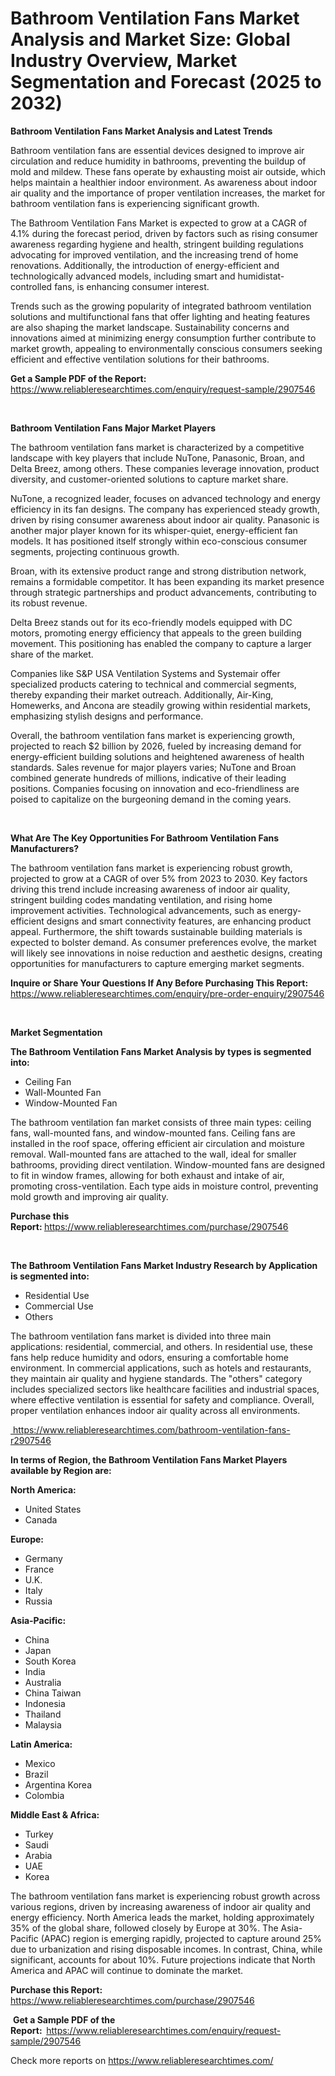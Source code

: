 <p><h1>Bathroom Ventilation Fans Market Analysis and Market Size: Global Industry Overview, Market Segmentation and Forecast (2025 to 2032)</h1></p><p><strong>Bathroom Ventilation Fans Market Analysis and Latest Trends</strong></p>
<p><p>Bathroom ventilation fans are essential devices designed to improve air circulation and reduce humidity in bathrooms, preventing the buildup of mold and mildew. These fans operate by exhausting moist air outside, which helps maintain a healthier indoor environment. As awareness about indoor air quality and the importance of proper ventilation increases, the market for bathroom ventilation fans is experiencing significant growth.</p><p>The Bathroom Ventilation Fans Market is expected to grow at a CAGR of 4.1% during the forecast period, driven by factors such as rising consumer awareness regarding hygiene and health, stringent building regulations advocating for improved ventilation, and the increasing trend of home renovations. Additionally, the introduction of energy-efficient and technologically advanced models, including smart and humidistat-controlled fans, is enhancing consumer interest. </p><p>Trends such as the growing popularity of integrated bathroom ventilation solutions and multifunctional fans that offer lighting and heating features are also shaping the market landscape. Sustainability concerns and innovations aimed at minimizing energy consumption further contribute to market growth, appealing to environmentally conscious consumers seeking efficient and effective ventilation solutions for their bathrooms.</p></p>
<p><strong>Get a Sample PDF of the Report:&nbsp;</strong> <a href="https://www.reliableresearchtimes.com/enquiry/request-sample/2907546?utm_campaign=3311&utm_medium=2&utm_source=Github&utm_content=ia&utm_term=12032025&utm_id=bathroom-ventilation-fans">https://www.reliableresearchtimes.com/enquiry/request-sample/2907546</a></p>
<p>&nbsp;</p>
<p><strong>Bathroom Ventilation Fans Major Market Players</strong></p>
<p><p>The bathroom ventilation fans market is characterized by a competitive landscape with key players that include NuTone, Panasonic, Broan, and Delta Breez, among others. These companies leverage innovation, product diversity, and customer-oriented solutions to capture market share.</p><p>NuTone, a recognized leader, focuses on advanced technology and energy efficiency in its fan designs. The company has experienced steady growth, driven by rising consumer awareness about indoor air quality. Panasonic is another major player known for its whisper-quiet, energy-efficient fan models. It has positioned itself strongly within eco-conscious consumer segments, projecting continuous growth.</p><p>Broan, with its extensive product range and strong distribution network, remains a formidable competitor. It has been expanding its market presence through strategic partnerships and product advancements, contributing to its robust revenue.</p><p>Delta Breez stands out for its eco-friendly models equipped with DC motors, promoting energy efficiency that appeals to the green building movement. This positioning has enabled the company to capture a larger share of the market.</p><p>Companies like S&P USA Ventilation Systems and Systemair offer specialized products catering to technical and commercial segments, thereby expanding their market outreach. Additionally, Air-King, Homewerks, and Ancona are steadily growing within residential markets, emphasizing stylish designs and performance.</p><p>Overall, the bathroom ventilation fans market is experiencing growth, projected to reach $2 billion by 2026, fueled by increasing demand for energy-efficient building solutions and heightened awareness of health standards. Sales revenue for major players varies; NuTone and Broan combined generate hundreds of millions, indicative of their leading positions. Companies focusing on innovation and eco-friendliness are poised to capitalize on the burgeoning demand in the coming years.</p></p>
<p>&nbsp;</p>
<p><strong>What Are The Key Opportunities For Bathroom Ventilation Fans Manufacturers?</strong></p>
<p><p>The bathroom ventilation fans market is experiencing robust growth, projected to grow at a CAGR of over 5% from 2023 to 2030. Key factors driving this trend include increasing awareness of indoor air quality, stringent building codes mandating ventilation, and rising home improvement activities. Technological advancements, such as energy-efficient designs and smart connectivity features, are enhancing product appeal. Furthermore, the shift towards sustainable building materials is expected to bolster demand. As consumer preferences evolve, the market will likely see innovations in noise reduction and aesthetic designs, creating opportunities for manufacturers to capture emerging market segments.</p></p>
<p><strong>Inquire or Share Your Questions If Any Before Purchasing This Report:</strong> <a href="https://www.reliableresearchtimes.com/enquiry/pre-order-enquiry/2907546?utm_campaign=3311&utm_medium=2&utm_source=Github&utm_content=ia&utm_term=12032025&utm_id=bathroom-ventilation-fans">https://www.reliableresearchtimes.com/enquiry/pre-order-enquiry/2907546</a></p>
<p>&nbsp;</p>
<p><strong>Market Segmentation</strong></p>
<p><strong>The Bathroom Ventilation Fans Market Analysis by types is segmented into:</strong></p>
<p><ul><li>Ceiling Fan</li><li>Wall-Mounted Fan</li><li>Window-Mounted Fan</li></ul></p>
<p><p>The bathroom ventilation fan market consists of three main types: ceiling fans, wall-mounted fans, and window-mounted fans. Ceiling fans are installed in the roof space, offering efficient air circulation and moisture removal. Wall-mounted fans are attached to the wall, ideal for smaller bathrooms, providing direct ventilation. Window-mounted fans are designed to fit in window frames, allowing for both exhaust and intake of air, promoting cross-ventilation. Each type aids in moisture control, preventing mold growth and improving air quality.</p></p>
<p><strong>Purchase this Report:&nbsp;</strong><a href="https://www.reliableresearchtimes.com/purchase/2907546?utm_campaign=3311&utm_medium=2&utm_source=Github&utm_content=ia&utm_term=12032025&utm_id=bathroom-ventilation-fans">https://www.reliableresearchtimes.com/purchase/2907546</a></p>
<p>&nbsp;</p>
<p><strong>The Bathroom Ventilation Fans Market Industry Research by Application is segmented into:</strong></p>
<p><ul><li>Residential Use</li><li>Commercial Use</li><li>Others</li></ul></p>
<p><p>The bathroom ventilation fans market is divided into three main applications: residential, commercial, and others. In residential use, these fans help reduce humidity and odors, ensuring a comfortable home environment. In commercial applications, such as hotels and restaurants, they maintain air quality and hygiene standards. The "others" category includes specialized sectors like healthcare facilities and industrial spaces, where effective ventilation is essential for safety and compliance. Overall, proper ventilation enhances indoor air quality across all environments.</p></p>
<p><a href="https://www.reliableresearchtimes.com/bathroom-ventilation-fans-r2907546?utm_campaign=3311&utm_medium=2&utm_source=Github&utm_content=ia&utm_term=12032025&utm_id=bathroom-ventilation-fans">&nbsp;https://www.reliableresearchtimes.com/bathroom-ventilation-fans-r2907546</a></p>
<p><strong>In terms of Region, the Bathroom Ventilation Fans Market Players available by Region are:</strong></p>
<p>
    <p> <strong> North America: </strong>
        <ul>
            <li>United States</li>
            <li>Canada</li>
        </ul>
        </p> 
    <p> <strong> Europe: </strong>
        <ul>
            <li>Germany</li>
            <li>France</li>
            <li>U.K.</li>
            <li>Italy</li>
            <li>Russia</li>
        </ul>
        </p> 
    <p> <strong> Asia-Pacific: </strong>
        <ul>
            <li>China</li>
            <li>Japan</li>
            <li>South Korea</li>
            <li>India</li>
            <li>Australia</li>
            <li>China Taiwan</li>
            <li>Indonesia</li>
            <li>Thailand</li>
            <li>Malaysia</li>
        </ul>
        </p> 
    <p> <strong> Latin America: </strong>
        <ul>
            <li>Mexico</li>
            <li>Brazil</li>
            <li>Argentina Korea</li>
            <li>Colombia</li>
        </ul>
        </p> 
    <p> <strong> Middle East & Africa: </strong>
        <ul>
            <li>Turkey</li>
            <li>Saudi</li>
            <li>Arabia</li>
            <li>UAE</li>
            <li>Korea</li>
        </ul>
    </p>
    </p>
<p><p>The bathroom ventilation fans market is experiencing robust growth across various regions, driven by increasing awareness of indoor air quality and energy efficiency. North America leads the market, holding approximately 35% of the global share, followed closely by Europe at 30%. The Asia-Pacific (APAC) region is emerging rapidly, projected to capture around 25% due to urbanization and rising disposable incomes. In contrast, China, while significant, accounts for about 10%. Future projections indicate that North America and APAC will continue to dominate the market.</p></p>
<p><strong>Purchase this Report: </strong><a href="https://www.reliableresearchtimes.com/purchase/2907546?utm_campaign=3311&utm_medium=2&utm_source=Github&utm_content=ia&utm_term=12032025&utm_id=bathroom-ventilation-fans">https://www.reliableresearchtimes.com/purchase/2907546</a></p>
<p>&nbsp;<strong>Get a Sample PDF of the Report:&nbsp;&nbsp;</strong><a href="https://www.reliableresearchtimes.com/enquiry/request-sample/2907546?utm_campaign=3311&utm_medium=2&utm_source=Github&utm_content=ia&utm_term=12032025&utm_id=bathroom-ventilation-fans">https://www.reliableresearchtimes.com/enquiry/request-sample/2907546</a></p>
<p><strong></strong></p>
<p>Check more reports on <a href="https://www.reliableresearchtimes.com/?utm_campaign=3311&utm_medium=2&utm_source=Github&utm_content=ia&utm_term=12032025&utm_id=bathroom-ventilation-fans">https://www.reliableresearchtimes.com/</a></p>